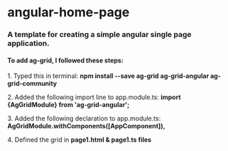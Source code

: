 # angular-home-page
<h3> A template for creating a simple angular single page application.</h3>

<h4> To add ag-grid, I followed these steps: </h4>

<p>	
	1. Typed this in terminal: 
				<b> npm install --save ag-grid ag-grid-angular ag-grid-community </b> 
</p>
<p>
 	2. Added the following import line to app.module.ts: 
				<b> import {AgGridModule} from 'ag-grid-angular'; </b>
</p>
<p>
	3. Added the following declaration to app.module.ts: 
				<b> AgGridModule.withComponents([AppComponent]), </b>
</p>
<p>
	4. Defined the grid in <b>page1.html & page1.ts files </b>
</p>
